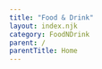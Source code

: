 ```yaml
---
title: "Food & Drink"
layout: index.njk
category: FoodNDrink
parent: /
parentTitle: Home
---
```

